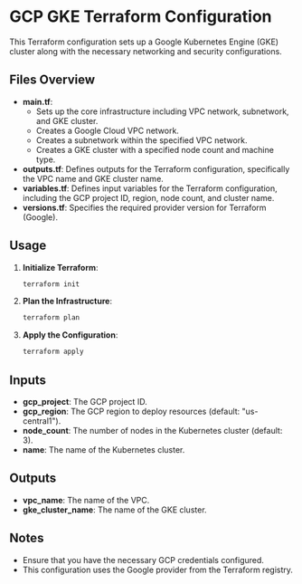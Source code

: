 
# GCP GKE Terraform Configuration

This Terraform configuration sets up a Google Kubernetes Engine (GKE) cluster along with the necessary networking and security configurations.

## Files Overview

- **main.tf**: 
  - Sets up the core infrastructure including VPC network, subnetwork, and GKE cluster.
  - Creates a Google Cloud VPC network.
  - Creates a subnetwork within the specified VPC network.
  - Creates a GKE cluster with a specified node count and machine type.
- **outputs.tf**: Defines outputs for the Terraform configuration, specifically the VPC name and GKE cluster name.
- **variables.tf**: Defines input variables for the Terraform configuration, including the GCP project ID, region, node count, and cluster name.
- **versions.tf**: Specifies the required provider version for Terraform (Google).

## Usage

1. **Initialize Terraform**:
   ```sh
   terraform init
   ```

2. **Plan the Infrastructure**:
   ```sh
   terraform plan
   ```

3. **Apply the Configuration**:
   ```sh
   terraform apply
   ```

## Inputs

- **gcp_project**: The GCP project ID.
- **gcp_region**: The GCP region to deploy resources (default: "us-central1").
- **node_count**: The number of nodes in the Kubernetes cluster (default: 3).
- **name**: The name of the Kubernetes cluster.

## Outputs

- **vpc_name**: The name of the VPC.
- **gke_cluster_name**: The name of the GKE cluster.

## Notes

- Ensure that you have the necessary GCP credentials configured.
- This configuration uses the Google provider from the Terraform registry.
